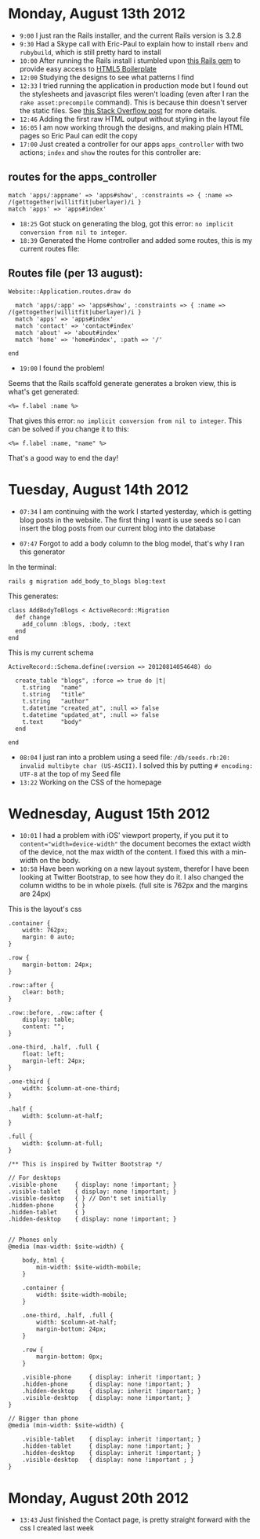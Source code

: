 # Monday, August 13th 2012

* `9:00` I just ran the Rails installer, and the current Rails version is 3.2.8
* `9:30` Had a Skype call with Eric-Paul to explain how to install `rbenv` and `rubybuild`, which is still pretty hard to install
* `10:00` After running the Rails install i stumbled upon [this Rails gem](https://github.com/khelben/rails-boilerplate) to provide easy access to [HTML5 Boilerplate](http://html5boilerplate.com)
* `12:00` Studying the designs to see what patterns I find
* `12:33` I tried running the application in production mode but I found out the stylesheets and javascript files weren't loading (even after I ran the `rake asset:precompile` command). This is because thin doesn't server the static files. See [this Stack Overflow post](http://stackoverflow.com/questions/7829480/no-route-matches-get-assets) for more details.
* `12:46` Adding the first raw HTML output without styling in the layout file
* `16:05` I am now working through the designs, and making plain HTML pages so Eric Paul can edit the copy
* `17:00` Just created a controller for our apps `apps_controller` with two actions; `index` and `show` the routes for this controller are:

## routes for the apps_controller

    match 'apps/:appname' => 'apps#show', :constraints => { :name => /(gettogether|willitfit|uberlayer)/i }
    match 'apps' => 'apps#index'

* `18:25` Got stuck on generating the blog, got this error: `no implicit conversion from nil to integer`.
* `18:39` Generated the Home controller and added some routes, this is my current routes file:

## Routes file (per 13 august):

    Website::Application.routes.draw do

      match 'apps/:app' => 'apps#show', :constraints => { :name => /(gettogether|willitfit|uberlayer)/i }
      match 'apps' => 'apps#index'
      match 'contact' => 'contact#index'
      match 'about' => 'about#index'
      match 'home' => 'home#index', :path => '/'

    end

* `19:00` I found the problem!

Seems that the Rails scaffold generate generates a broken view, this is what's get generated:

    <%= f.label :name %>

That gives this error: `no implicit conversion from nil to integer`. This can be solved if you change it to this:

    <%= f.label :name, "name" %>

That's a good way to end the day!


# Tuesday, August 14th 2012

* `07:34` I am continuing with the work I started yesterday, which is getting blog posts in the website. The first thing I want is use seeds so I can insert the blog posts from our current blog into the database

* `07:47` Forgot to add a body column to the blog model, that's why I ran this generator

In the terminal: 

    rails g migration add_body_to_blogs blog:text 

This generates: 

    class AddBodyToBlogs < ActiveRecord::Migration
      def change
        add_column :blogs, :body, :text
      end
    end

This is my current schema

    ActiveRecord::Schema.define(:version => 20120814054648) do
    
      create_table "blogs", :force => true do |t|
        t.string   "name"
        t.string   "title"
        t.string   "author"
        t.datetime "created_at", :null => false
        t.datetime "updated_at", :null => false
        t.text     "body"
      end
    
    end

* `08:04` I just ran into a problem using a seed file: `/db/seeds.rb:20: invalid multibyte char (US-ASCII)`. I solved this by putting `# encoding: UTF-8` at the top of my Seed file
* `13:22` Working on the CSS of the homepage

# Wednesday, August 15th 2012

* `10:01` I had a problem with iOS' viewport property, if you put it to `content="width=device-width"` the document becomes the extact width of the device, not the max width of the content. I fixed this with a min-width on the body.
* `10:58` Have been working on a new layout system, therefor I have been looking at Twitter Bootstrap, to see how they do it. I also changed the column widths to be in whole pixels. (full site is 762px and the margins are 24px)

This is the layout's css

    .container {
    	width: 762px;
    	margin: 0 auto;
    }

    .row {
    	margin-bottom: 24px;
    }

    .row::after {
    	clear: both;
    }

    .row::before, .row::after {
    	display: table;
    	content: "";
    }

    .one-third, .half, .full {
    	float: left;
    	margin-left: 24px;
    }

    .one-third {
    	width: $column-at-one-third;
    }

    .half {
    	width: $column-at-half;
    }

    .full {
    	width: $column-at-full;
    }

    /** This is inspired by Twitter Bootstrap */

    // For desktops
    .visible-phone     { display: none !important; }
    .visible-tablet    { display: none !important; }
    .visible-desktop   { } // Don't set initially
    .hidden-phone      { }
    .hidden-tablet     { }
    .hidden-desktop    { display: none !important; }


    // Phones only
    @media (max-width: $site-width) {

    	body, html {
    		min-width: $site-width-mobile;
    	}

    	.container {
    		width: $site-width-mobile;
    	}

    	.one-third, .half, .full {
    		width: $column-at-half;
    		margin-bottom: 24px;
    	}

    	.row {
    		margin-bottom: 0px;
    	}

    	.visible-phone     { display: inherit !important; }
    	.hidden-phone      { display: none !important; }
    	.hidden-desktop    { display: inherit !important; }
    	.visible-desktop   { display: none !important; }
    }

    // Bigger than phone
    @media (min-width: $site-width) {

    	.visible-tablet    { display: inherit !important; }
    	.hidden-tablet     { display: none !important; }
    	.hidden-desktop    { display: inherit !important; }
    	.visible-desktop   { display: none !important ; }
    }

# Monday, August 20th 2012

* `13:43` Just finished the Contact page, is pretty straight forward with the css I created last week